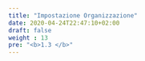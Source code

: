 ```yaml
---
title: "Impostazione Organizzazione"
date: 2020-04-24T22:47:10+02:00
draft: false
weight : 13
pre: "<b>1.3 </b>"
---
```



